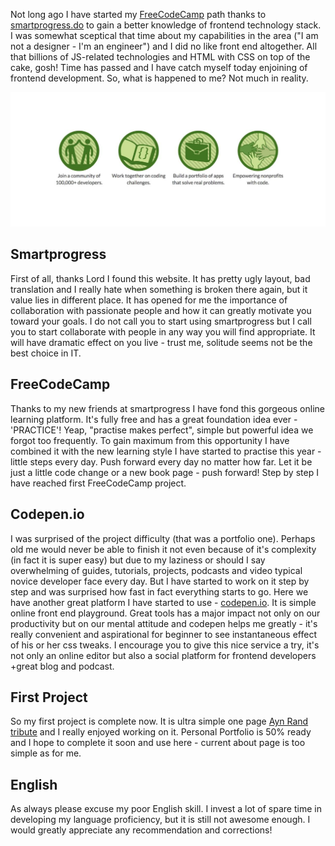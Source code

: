 <!--
.. title: First FreeCodeCamp project is complete
.. slug: oss-university-start
.. date: 2016-02-18 00:00:00 UTC+03:00
.. tags: 
.. category: 
.. link: 
.. description: 
.. type: text
-->

Not long ago I have started my [FreeCodeCamp](http://www.freecodecamp.com/lancelote)
path thanks to [smartprogress.do](https://smartprogress.do/goal/162912/) to
gain a better knowledge of frontend technology stack. I was somewhat sceptical
that time about my capabilities in the area ("I am not a designer - I'm an
engineer") and I did no like front end altogether. All that billions of
JS-related technologies and HTML with CSS on top of the cake, gosh! Time has passed
and I have catch myself today enjoining of frontend development. So, what is
happened to me? Not much in reality.

<!-- TEASER_END -->

![center](/images/2016/02/18/ayn-rand-tribute/smartprogress.jpg)

## Smartprogress

First of all, thanks Lord I found this website. It has pretty ugly layout, bad
translation and I really hate when something is broken there again, but it
value lies in different place. It has opened for me the importance of
collaboration with passionate people and how it can greatly motivate you
toward your goals. I do not call you to start using smartprogress but I call
you to start collaborate with people in any way you will find appropriate. It will
have dramatic effect on you live - trust me, solitude seems not be the best
choice in IT.

## FreeCodeCamp

Thanks to my new friends at smartprogress I have fond this gorgeous online learning
platform. It's fully free and has a great foundation idea ever - 'PRACTICE'! 
Yeap, "practise makes perfect", simple but powerful idea we forgot too
frequently. To gain maximum from this opportunity I have combined it with
the new learning style I have started to practise this year - little steps every day.
Push forward every day no matter how far. Let it be just a little code change
or a new book page - push forward! Step by step I have reached first FreeCodeCamp
project.

## Codepen.io

I was surprised of the project difficulty (that was a portfolio one).
Perhaps old me would never be able to finish it not even because
of it's complexity (in fact it is super easy) but due to my laziness or should
I say overwhelming of guides, tutorials, projects, podcasts and video typical
novice developer face every day. But I have started to work on it step by step and was
surprised how fast in fact everything starts to go. Here we have another
great platform I have started to use - [codepen.io](http://codepen.io/). It is simple
online front end playground. Great tools has a major impact not only on our
productivity but on our mental attitude and codepen helps me greatly - it's
really convenient and aspirational for beginner to see instantaneous effect
of his or her css tweaks. I encourage you to give this nice service a try, it's not only
an online editor but also a social platform for frontend developers +great blog
and podcast.

## First Project

So my first project is complete now. It is ultra simple one page
[Ayn Rand tribute](http://codepen.io/lancelote/full/OMqbMx/) and I really
enjoyed working on it. Personal Portfolio is 50% ready and I hope to complete
it soon and use here - current about page is too simple as for me.

## English

As always please excuse my poor English skill. I invest a lot of spare time in
developing my language proficiency, but it is still not awesome enough. I would
greatly appreciate any recommendation and corrections!

